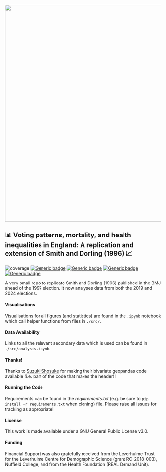 <img src="./assets/header.png" width="700"/>

## :bar_chart: Voting patterns, mortality, and health inequalities in England: A replication and extension of Smith and Dorling (1996) :chart_with_upwards_trend:

![coverage](https://img.shields.io/badge/Purpose-Research-yellow)
[![Generic badge](https://img.shields.io/badge/Python-3-red.svg)](https://shields.io/)
[![Generic badge](https://img.shields.io/badge/License-GNU3.0-purple.svg)](https://shields.io/)
[![Generic badge](https://img.shields.io/badge/Maintained-Yes-brightgreen.svg)](https://shields.io/)
[![Generic badge](https://img.shields.io/badge/BuildPassing-Yes-blue.svg)](https://shields.io/)

A very small repo to replicate Smith and Dorling (1996) published in the BMJ ahead of the 1997 election. It now analyses data from both the 2019 and 2024 elections.

#### Visualisations

Visualisations for all figures (and statistics) are found in the `.ipynb` notebook which call helper functions from files in `./src/`.

#### Data Availability

Links to all the relevant secondary data which is used can be found in `./src/analysis.ipynb`.

#### Thanks!

Thanks to [Suzuki Shosuke](https://github.com/shosuke-13/Japan-Bivariate-Choroplethmaps) for making their bivariate geopandas code available (i.e. part of the code that makes the header)!

#### Running the Code

Requirements can be found in the _requirements.txt_ (e.g. be sure to `pip install -r requirements.txt` when cloning) file. Please raise all issues for tracking as appropriate!

#### License

This work is made available under a GNU General Public License v3.0.

#### Funding

Financial Support was also gratefully received from the Leverhulme Trust for the Leverhulme Centre for Demographic Science (grant RC-2018-003), Nuffield College, and from the Health Foundation (REAL Demand Unit).

